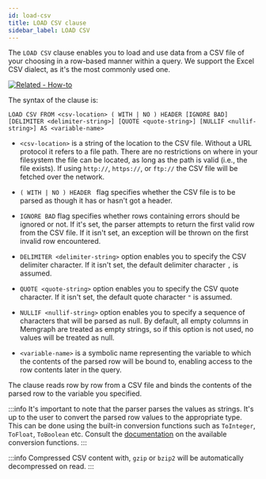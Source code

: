 ```yaml
---
id: load-csv
title: LOAD CSV clause
sidebar_label: LOAD CSV
---
```


The `LOAD CSV` clause enables you to load and use data from a CSV file of your
choosing in a row-based manner within a query. We support the Excel CSV dialect,
as it's the most commonly used one.

[![Related - How-to](https://img.shields.io/static/v1?label=Related&message=How-to&color=blue&style=for-the-badge)](/docs/memgraph/import-data/load-csv-clause)

The syntax of the clause is:

```cypher
LOAD CSV FROM <csv-location> ( WITH | NO ) HEADER [IGNORE BAD] [DELIMITER <delimiter-string>] [QUOTE <quote-string>] [NULLIF <nullif-string>] AS <variable-name>
```

* `<csv-location>` is a string of the location to the CSV file. Without a URL 
  protocol it refers to a file path. There are no restrictions on where in your
  filesystem the file can be located, as long as the path is valid (i.e., the 
  file exists). If using `http://`, `https://`, or `ftp://` the CSV file will 
  be fetched over the network.

* `( WITH | NO ) HEADER ` flag specifies whether the CSV file is to be parsed as
  though it has or hasn't got a header.

* `IGNORE BAD` flag specifies whether rows containing errors should be ignored
  or not. If it's set, the parser attempts to return the first valid row from
  the CSV file. If it isn't set, an exception will be thrown on the first
  invalid row encountered.

* `DELIMITER <delimiter-string>` option enables you to specify the CSV delimiter
  character. If it isn't set, the default delimiter character `,` is assumed.

* `QUOTE <quote-string>` option enables you to specify the CSV quote character.
  If it isn't set, the default quote character `"` is assumed.

* `NULLIF <nullif-string>` option enables you to specify a sequence of characters that will be parsed as null.
  By default, all empty columns in Memgraph are treated as empty strings, so if this option is not used, no values will be treated as null. 

* `<variable-name>` is a symbolic name representing the variable to which the
  contents of the parsed row will be bound to, enabling access to the row
  contents later in the query.

The clause reads row by row from a CSV file and binds the contents of the parsed
row to the variable you specified.

:::info
It's important to note that the parser parses the values as strings.
It's up to the user to convert the parsed row values to the appropriate type.
This can be done using the built-in conversion functions such as `ToInteger`,
`ToFloat`, `ToBoolean` etc. Consult the [documentation](/functions.md) on the
available conversion functions.
:::

:::info
Compressed CSV content with, `gzip` or `bzip2` will be automatically 
decompressed on read.
:::
